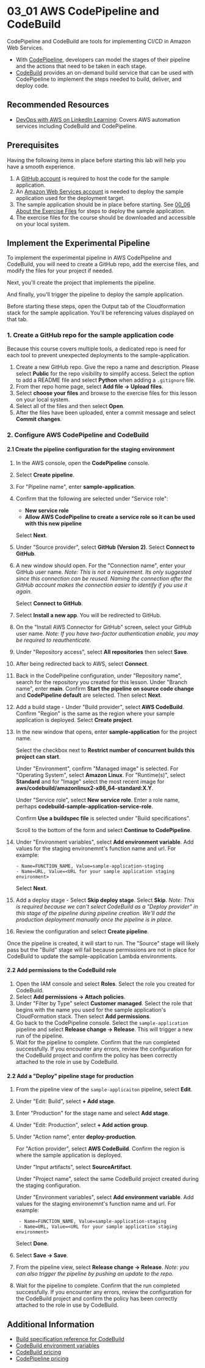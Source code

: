 # 03_01 AWS CodePipeline and CodeBuild
CodePipeline and CodeBuild are tools for implementing CI/CD in Amazon Web Services.

- With [CodePipeline](https://aws.amazon.com/codepipeline), developers can model the stages of their pipeline and the actions that need to be taken in each stage.
- [CodeBuild](https://aws.amazon.com/codebuild) provides an on-demand build service that can be used with CodePipeline to implement the steps needed to build, deliver, and deploy code.

## Recommended Resources
- [DevOps with AWS on LinkedIn Learning](https://www.linkedin.com/learning/devops-with-aws): Covers AWS automation services including CodeBuild and CodePipeline.

## Prerequisites
Having the following items in place before starting this lab will help you have a smooth experience.

1. A [GitHub account](https://github.com/join) is required to host the code for the sample application.
1. An [Amazon Web Services account](https://aws.amazon.com/free) is needed to deploy the sample application used for the deployment target.
1. The sample application should be in place before starting.  See [00_06 About the Exercise Files](../../ch0_introduction/00_06_about_the_exercise_files/README.md) for steps to deploy the sample application.
1. The exercise files for the course should be downloaded and accessible on your local system.

## Implement the Experimental Pipeline
To implement the experimental pipeline in AWS CodePipeline and CodeBuild, you will need to create a GitHub repo, add the exercise files, and modify the files for your project if needed.

Next, you'll create the project that implements the pipeline.

And finally, you'll trigger the pipeline to deploy the sample application.

Before starting these steps, open the Output tab of the Cloudformation stack for the sample application.  You'll be referencing values displayed on that tab.

### 1. Create a GitHub repo for the sample application code
Because this course covers multiple tools, a dedicated repo is need for each tool to prevent unexpected deployments to the sample-application.

1. Create a new GitHub repo. Give the repo a name and description.  Please select **Public** for the repo visibility to simplify access.  Select the option to add a README file and select **Python** when adding a `.gitignore` file.
2. From ther repo home page, select **Add file -> Upload files**.
3. Select **choose your files** and browse to the exercise files for this lesson on your local system.
4. Select all of the files and then select **Open**.
5. After the files have been uploaded, enter a commit message and select **Commit changes**.

### 2. Configure AWS CodePipeline and CodeBuild

#### 2.1 Create the pipeline configuration for the staging environment
1. In the AWS console, open the **CodePipeline** console.
2. Select **Create pipeline**.
3. For "Pipeline name", enter **sample-application**.
4. Confirm that the following are selected under "Service role":

    - **New service role**
    - **Allow AWS CodePipeline to create a service role so it can be used with this new pipeline**

    Select **Next**.

5. Under "Source provider", select **GitHub (Version 2)**.  Select **Connect to GitHub**.
6. A new window should open.  For the "Connection name", enter your GitHub user name. *Note: This is not a requirement.  Its only suggested since this connection can be reused.  Naming the connection after  the GitHub account makes the connection easier to identify if you use it again.*

    Select **Connect to GitHub**.

7. Select **Install a new app**.  You will be redirected to GitHub.
8. On the "Install AWS Connector for GitHub" screen, select your GitHub user name. *Note: If you have two-factor authentication enable, you may be required to reauthenticate.*
9. Under "Repository access", select **All repositories** then select **Save**.
10. After being redirected back to AWS, select **Connect**.
11. Back in the CodePipeline configuration, under "Repository name", search for the repository you created for this lesson.  Under "Branch name", enter **main**.  Confirm **Start the pipeline on source code change** and **CodePipeline default** are selected.  Then select **Next**.
12. Add a build stage - Under "Build provider", select **AWS CodeBuild**.  Confirm "Region" is the same as the region where your sample application is deployed.  Select **Create project**.
13. In the new window that opens, enter **sample-application** for the project name.

    Select the checkbox next to **Restrict number of concurrent builds this project can start**.

    Under "Environment", confirm "Managed image" is selected.  For "Operating System", select **Amazon Linux**.  For "Runtime(s)", select **Standard** and for "Image" select the most recent image for **aws/codebuild/amazonlinux2-x86_64-standard:X.Y**.

    Under "Service role", select **New service role**.  Enter a role name, perhaps **codebuild-sample-application-service-role**.

    Confirm **Use a buildspec file** is selected under "Build specifications".

    Scroll to the bottom of the form and select **Continue to CodePipeline**.

14. Under "Environment variables", select **Add environment variable**.  Add values for the staging environemnt's function name and url.  For example:

        - Name=FUNCTION_NAME, Value=sample-application-staging
        - Name=URL, Value=<URL for your sample application staging environment>

    Select **Next**.

15. Add a deploy stage - Select **Skip deploy stage**. Select **Skip**.  *Note: This is required because we can't select CodeBuild as a "Deploy provider" in this stage of the pipeline during pipeline creation.  We'll add the production deployment manually once the pipeline is in place.*
16. Review the configuration and select **Create pipeline**.

Once the pipeline is created, it will start to run.  The "Source" stage will likely pass but the "Build" stage will fail because permissions are not in place for CodeBuild to update the sample-application Lambda environments.

#### 2.2 Add permissions to the CodeBuild role
1. Open the IAM console and select **Roles**.  Select the role you created for CodeBuild.
2. Select **Add permissions -> Attach policies**.
3. Under "Filter by Type" select **Customer managed**.  Select the role that begins with the name you used for the sample application's CloudFormation stack.  Then select **Add permissions**.
4. Go back to the CodePipeline console.  Select the `sample-application` pipeline and select **Release change -> Release**.  This will trigger a new run of the pipeline.
5. Wait for the pipeline to complete.  Confirm that the run completed successfully.  If you encounter any errors, review the configuration for the CodeBuild project and confirm the policy has been correctly attached to the role in use by CodeBuild.

#### 2.2 Add a "Deploy" pipeline stage for production
1. From the pipeline view of the `sample-applicaiton` pipeline, select **Edit**.
2. Under "Edit: Build", select **+ Add stage**.
3. Enter "Production" for the stage name and select **Add stage**.
4. Under "Edit: Production", select **+ Add action group**.
5. Under "Action name", enter **deploy-production**.

    For "Action provider", select **AWS CodeBuild**.  Confirm the region is where the sample application is deployed.

    Under "Input artifacts", select **SourceArtifact**.

    Under "Project name", select the same CodeBuild project created during the staging configuration.

    Under "Environment variables", select **Add environment variable**.  Add values for the staging environemnt's function name and url.  For example:

        - Name=FUNCTION_NAME, Value=sample-application-staging
        - Name=URL, Value=<URL for your sample application staging environment>

    Select **Done**.

6. Select **Save -> Save**.
7. From the pipeline view, select **Release change -> Release**. *Note: you can also trigger the pipeline by pushing an update to the repo.*
8. Wait for the pipeline to complete.  Confirm that the run completed successfully.  If you encounter any errors, review the configuration for the CodeBuild project and confirm the policy has been correctly attached to the role in use by CodeBuild.


## Additional Information
- [Build specification reference for CodeBuild](https://docs.aws.amazon.com/codebuild/latest/userguide/build-spec-ref.html)
- [CodeBuild environment variables](https://docs.aws.amazon.com/codebuild/latest/userguide/build-env-ref-env-vars.html)
- [CodeBuild pricing](https://aws.amazon.com/codebuild/pricing/)
- [CodePipeline pricing](https://aws.amazon.com/codepipeline/pricing/)
